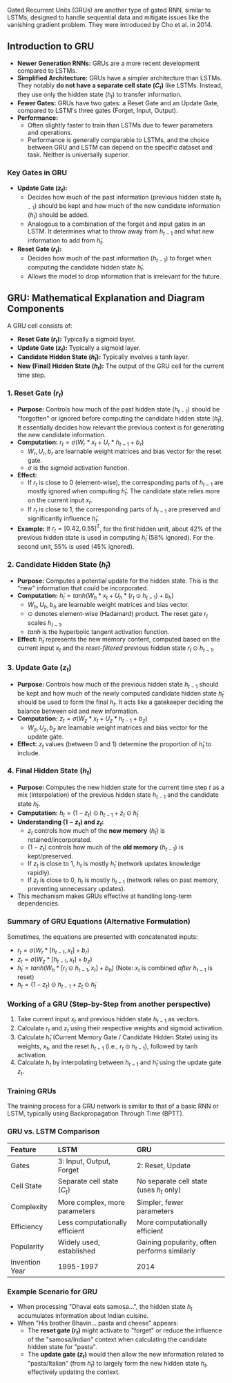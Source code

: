 Gated Recurrent Units (GRUs) are another type of gated RNN, similar to LSTMs, designed to handle sequential data and mitigate issues like the vanishing gradient problem. They were introduced by Cho et al. in 2014.

## Introduction to GRU

*   **Newer Generation RNNs:** GRUs are a more recent development compared to LSTMs.
*   **Simplified Architecture:** GRUs have a simpler architecture than LSTMs. They notably **do not have a separate cell state ($C_t$)** like LSTMs. Instead, they use only the hidden state ($h_t$) to transfer information.
*   **Fewer Gates:** GRUs have two gates: a Reset Gate and an Update Gate, compared to LSTM's three gates (Forget, Input, Output).
*   **Performance:**
    *   Often slightly faster to train than LSTMs due to fewer parameters and operations.
    *   Performance is generally comparable to LSTMs, and the choice between GRU and LSTM can depend on the specific dataset and task. Neither is universally superior.
### Key Gates in GRU
*   **Update Gate ($z_t$):**
    *   Decides how much of the past information (previous hidden state $h_{t-1}$) should be kept and how much of the new candidate information ($h̃_t$) should be added.
    *   Analogous to a combination of the forget and input gates in an LSTM. It determines what to throw away from $h_{t-1}$ and what new information to add from $h̃_t$.
*   **Reset Gate ($r_t$):**
    *   Decides how much of the past information ($h_{t-1}$) to forget when computing the candidate hidden state $h̃_t$.
    *   Allows the model to drop information that is irrelevant for the future.

## GRU: Mathematical Explanation and Diagram Components

A GRU cell consists of:
*   **Reset Gate ($r_t$):** Typically a sigmoid layer.
*   **Update Gate ($z_t$):** Typically a sigmoid layer.
*   **Candidate Hidden State ($h̃_t$):** Typically involves a tanh layer.
*   **New (Final) Hidden State ($h_t$):** The output of the GRU cell for the current time step.

### 1. Reset Gate ($r_t$)
*   **Purpose:** Controls how much of the past hidden state ($h_{t-1}$) should be "forgotten" or ignored before computing the candidate hidden state ($h̃_t$). It essentially decides how relevant the previous context is for generating the new candidate information.
*   **Computation:** $r_t = σ(W_r * x_t + U_r * h_{t-1} + b_r)$
    *   $W_r, U_r, b_r$ are learnable weight matrices and bias vector for the reset gate.
    *   $σ$ is the sigmoid activation function.
*   **Effect:**
    *   If $r_t$ is close to 0 (element-wise), the corresponding parts of $h_{t-1}$ are mostly ignored when computing $h̃_t$. The candidate state relies more on the current input $x_t$.
    *   If $r_t$ is close to 1, the corresponding parts of $h_{t-1}$ are preserved and significantly influence $h̃_t$.
*   **Example:** If $r_t = [0.42, 0.55]^T$, for the first hidden unit, about 42% of the previous hidden state is used in computing $h̃_t$ (58% ignored). For the second unit, 55% is used (45% ignored).
### 2. Candidate Hidden State ($h̃_t$)
*   **Purpose:** Computes a potential update for the hidden state. This is the "new" information that could be incorporated.
*   **Computation:** $h̃_t = tanh(W_h * x_t + U_h * (r_t ⊙ h_{t-1}) + b_h)$
    *   $W_h, U_h, b_h$ are learnable weight matrices and bias vector.
    *   $⊙$ denotes element-wise (Hadamard) product. The reset gate $r_t$ scales $h_{t-1}$.
    *   $tanh$ is the hyperbolic tangent activation function.
*   **Effect:** $h̃_t$ represents the new memory content, computed based on the current input $x_t$ and the *reset-filtered* previous hidden state $r_t ⊙ h_{t-1}$.

### 3. Update Gate ($z_t$)
*   **Purpose:** Controls how much of the previous hidden state $h_{t-1}$ should be kept and how much of the newly computed candidate hidden state $h̃_t$ should be used to form the final $h_t$. It acts like a gatekeeper deciding the balance between old and new information.
*   **Computation:** $z_t = σ(W_z * x_t + U_z * h_{t-1} + b_z)$
    *   $W_z, U_z, b_z$ are learnable weight matrices and bias vector for the update gate.
*   **Effect:** $z_t$ values (between 0 and 1) determine the proportion of $h̃_t$ to include.
### 4. Final Hidden State ($h_t$)
*   **Purpose:** Computes the new hidden state for the current time step $t$ as a mix (interpolation) of the previous hidden state $h_{t-1}$ and the candidate state $h̃_t$.
*   **Computation:** $h_t = (1 - z_t) ⊙ h_{t-1} + z_t ⊙ h̃_t$
*   **Understanding $(1 - z_t)$ and $z_t$:**
    *   $z_t$ controls how much of the **new memory** ($h̃_t$) is retained/incorporated.
    *   $(1 - z_t)$ controls how much of the **old memory** ($h_{t-1}$) is kept/preserved.
    *   If $z_t$ is close to 1, $h_t$ is mostly $h̃_t$ (network updates knowledge rapidly).
    *   If $z_t$ is close to 0, $h_t$ is mostly $h_{t-1}$ (network relies on past memory, preventing unnecessary updates).
*   This mechanism makes GRUs effective at handling long-term dependencies.

### Summary of GRU Equations (Alternative Formulation)
Sometimes, the equations are presented with concatenated inputs:
*   $r_t = σ(W_r * [h_{t-1}, x_t] + b_r)$
*   $z_t = σ(W_z * [h_{t-1}, x_t] + b_z)$
*   $h̃_t = tanh(W_h * [r_t ⊙ h_{t-1}, x_t] + b_h)$ (Note: $x_t$ is combined *after* $h_{t-1}$ is reset)
*   $h_t = (1 - z_t) ⊙ h_{t-1} + z_t ⊙ h̃_t$

### Working of a GRU (Step-by-Step from another perspective)
1.  Take current input $x_t$ and previous hidden state $h_{t-1}$ as vectors.
2.  Calculate $r_t$ and $z_t$ using their respective weights and sigmoid activation.
3.  Calculate $h̃_t$ (Current Memory Gate / Candidate Hidden State) using its weights, $x_t$, and the reset $h_{t-1}$ (i.e., $r_t ⊙ h_{t-1}$), followed by tanh activation.
4.  Calculate $h_t$ by interpolating between $h_{t-1}$ and $h̃_t$ using the update gate $z_t$.

### Training GRUs
The training process for a GRU network is similar to that of a basic RNN or LSTM, typically using Backpropagation Through Time (BPTT).

### GRU vs. LSTM Comparison

| Feature        | LSTM                           | GRU                                          |
| :------------- | :----------------------------- | :------------------------------------------- |
| Gates          | 3: Input, Output, Forget       | 2: Reset, Update                             |
| Cell State     | Separate cell state ($C_t$)    | No separate cell state (uses $h_t$ only)     |
| Complexity     | More complex, more parameters  | Simpler, fewer parameters                    |
| Efficiency     | Less computationally efficient | More computationally efficient               |
| Popularity     | Widely used, established       | Gaining popularity, often performs similarly |
| Invention Year | 1995-1997                      | 2014                                         |
### Example Scenario for GRU
*   When processing "Dhaval eats samosa...", the hidden state $h_t$ accumulates information about Indian cuisine.
*   When "His brother Bhavin... pasta and cheese" appears:
    *   The **reset gate ($r_t$)** might activate to "forget" or reduce the influence of the "samosa/Indian" context when calculating the candidate hidden state for "pasta".
    *   The **update gate ($z_t$)** would then allow the new information related to "pasta/Italian" (from $h̃_t$) to largely form the new hidden state $h_t$, effectively updating the context.